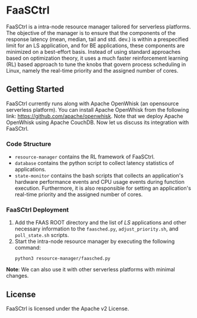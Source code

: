 # FaaSCtrl
FaaSCtrl is a intra-node resource manager tailored for serverless platforms. The objective of the manager is to ensure that the components of the response latency (mean, median, tail and std. dev.) is within a prespecified limit for an LS application, and for BE applications, these components are minimized on a best-effort basis. Instead of using standard approaches based on optimization theory, it uses a much faster reinforcement learning (RL) based approach to tune the knobs that govern process scheduling in Linux, namely the real-time priority and the assigned number of cores.

## Getting Started
FaaSCtrl currently runs along with Apache OpenWhisk (an opensource serverless platform). You can install Apache OpenWhisk from the following link: https://github.com/apache/openwhisk.  Note that we deploy Apache OpenWhisk using Apache CouchDB. Now let us discuss its integration with FaaSCtrl.

### Code Structure
* `resource-manager` contains the RL framework of FaaSCtrl.
* `database` contains the python script to collect latency statistics of applications.
* `state-monitor` contains the bash scripts that collects an application's hardware performance events and CPU usage events during function execution. Furthermore, it is also responsible for setting an application's real-time priority and the assigned number of cores.


### FaaSCtrl Deployment
1. Add the FAAS ROOT directory and the list of *LS* applications and other necessary information to the `faasched.py`, `adjust_priority.sh`, and `poll_state.sh` scripts.
2. Start the intra-node resource manager by executing the following command:
    ```
    python3 resource-manager/faasched.py
    ```

**Note**: We can also use it with other serverless platforms with minimal changes.

## License
FaaSCtrl is licensed under the Apache v2 License.